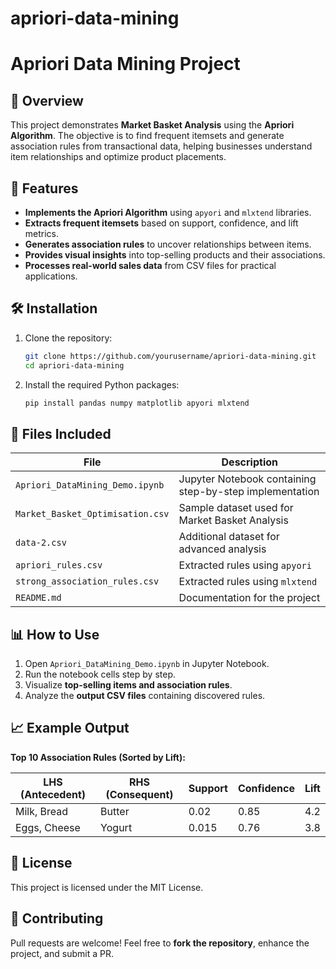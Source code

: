 # apriori-data-mining
# Apriori Data Mining Project

## 📌 Overview

This project demonstrates **Market Basket Analysis** using the **Apriori Algorithm**. The objective is to find frequent itemsets and generate association rules from transactional data, helping businesses understand item relationships and optimize product placements.

## 🚀 Features

- **Implements the Apriori Algorithm** using `apyori` and `mlxtend` libraries.
- **Extracts frequent itemsets** based on support, confidence, and lift metrics.
- **Generates association rules** to uncover relationships between items.
- **Provides visual insights** into top-selling products and their associations.
- **Processes real-world sales data** from CSV files for practical applications.

## 🛠️ Installation

1. Clone the repository:
   ```sh
   git clone https://github.com/yourusername/apriori-data-mining.git
   cd apriori-data-mining
   ```
2. Install the required Python packages:
   ```sh
   pip install pandas numpy matplotlib apyori mlxtend
   ```

## 📂 Files Included

| File                             | Description                                             |
| -------------------------------- | ------------------------------------------------------- |
| `Apriori_DataMining_Demo.ipynb`  | Jupyter Notebook containing step-by-step implementation |
| `Market_Basket_Optimisation.csv` | Sample dataset used for Market Basket Analysis          |
| `data-2.csv`                     | Additional dataset for advanced analysis                |
| `apriori_rules.csv`              | Extracted rules using `apyori`                          |
| `strong_association_rules.csv`   | Extracted rules using `mlxtend`                         |
| `README.md`                      | Documentation for the project                           |

## 📊 How to Use

1. Open `Apriori_DataMining_Demo.ipynb` in Jupyter Notebook.
2. Run the notebook cells step by step.
3. Visualize **top-selling items and association rules**.
4. Analyze the **output CSV files** containing discovered rules.

## 📈 Example Output

**Top 10 Association Rules (Sorted by Lift):**

| LHS (Antecedent) | RHS (Consequent) | Support | Confidence | Lift |
| ---------------- | ---------------- | ------- | ---------- | ---- |
| Milk, Bread      | Butter           | 0.02    | 0.85       | 4.2  |
| Eggs, Cheese     | Yogurt           | 0.015   | 0.76       | 3.8  |

## 📜 License

This project is licensed under the MIT License.

## 🤝 Contributing

Pull requests are welcome! Feel free to **fork the repository**, enhance the project, and submit a PR.

